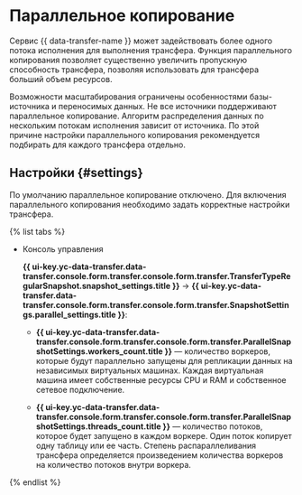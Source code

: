 # Параллельное копирование

Сервис {{ data-transfer-name }} может задействовать более одного потока исполнения для выполнения трансфера. Функция параллельного копирования позволяет существенно увеличить пропускную способность трансфера, позволяя использовать для трансфера больший объем ресурсов.

Возможности масштабирования ограничены особенностями базы-источника и переносимых данных. Не все источники поддерживают параллельное копирование. Алгоритм распределения данных по нескольким потокам исполнения зависит от источника. По этой причине настройки параллельного копирования рекомендуется подбирать для каждого трансфера отдельно.

## Настройки {#settings}

По умолчанию параллельное копирование отключено. Для включения параллельного копирования необходимо задать корректные настройки трансфера.

{% list tabs %}

- Консоль управления


  **{{ ui-key.yc-data-transfer.data-transfer.console.form.transfer.console.form.transfer.TransferTypeRegularSnapshot.snapshot_settings.title }}** → **{{ ui-key.yc-data-transfer.data-transfer.console.form.transfer.console.form.transfer.SnapshotSettings.parallel_settings.title }}**:

  * **{{ ui-key.yc-data-transfer.data-transfer.console.form.transfer.console.form.transfer.ParallelSnapshotSettings.workers_count.title }}** — количество воркеров, которые будут параллельно запущены для репликации данных на независимых виртуальных машинах. Каждая виртуальная машина имеет собственные ресурсы CPU и RAM и собственное сетевое подключение.

  * **{{ ui-key.yc-data-transfer.data-transfer.console.form.transfer.console.form.transfer.ParallelSnapshotSettings.threads_count.title }}** — количество потоков, которое будет запущено в каждом воркере. Один поток копирует одну таблицу или ее часть. Степень распараллеливания трансфера определяется произведением количества воркеров на количество потоков внутри воркера.


{% endlist %}
